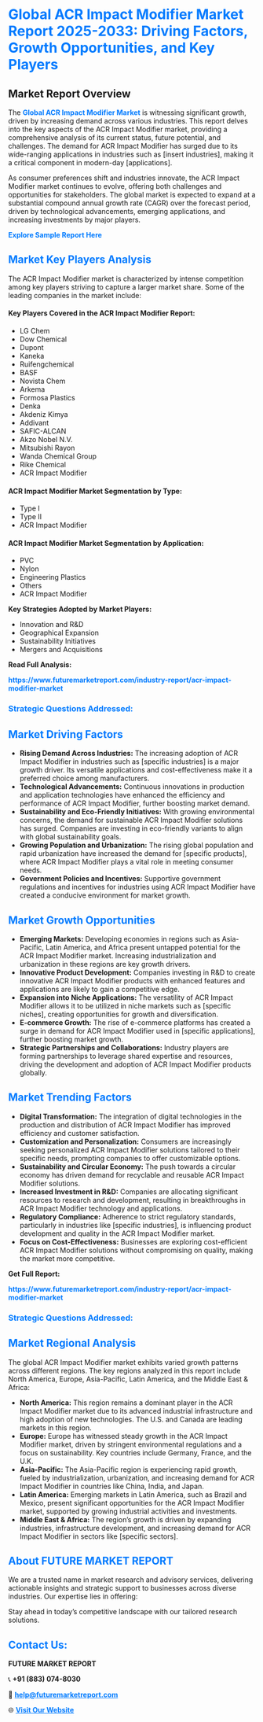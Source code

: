 <h1 style="color: #007BFF;">Global ACR Impact Modifier Market Report 2025-2033: Driving Factors, Growth Opportunities, and Key Players</h1>

<section id="overview">
<h2>Market Report Overview</h2>
<p>The <a href="https://www.futuremarketreport.com/industry-report/acr-impact-modifier-market" style="color: #007BFF; text-decoration: none;"><strong>Global ACR Impact Modifier Market</strong></a> is witnessing significant growth, driven by increasing demand across various industries. This report delves into the key aspects of the ACR Impact Modifier market, providing a comprehensive analysis of its current status, future potential, and challenges. The demand for ACR Impact Modifier has surged due to its wide-ranging applications in industries such as [insert industries], making it a critical component in modern-day [applications].</p>
<p>As consumer preferences shift and industries innovate, the ACR Impact Modifier market continues to evolve, offering both challenges and opportunities for stakeholders. The global market is expected to expand at a substantial compound annual growth rate (CAGR) over the forecast period, driven by technological advancements, emerging applications, and increasing investments by major players.</p>
</section>

<section id="overview">
<p><a href="https://www.futuremarketreport.com/request-sample/reportId=98486" style="color: #007BFF; text-decoration: none;"><strong>Explore Sample Report Here</strong></a></p>
</section>

<section id="key-players">
<h2 style="color: #007BFF;">Market Key Players Analysis</h2>
<p>The ACR Impact Modifier market is characterized by intense competition among key players striving to capture a larger market share. Some of the leading companies in the market include:</p>
<h4>Key Players Covered in the ACR Impact Modifier Report:</h4>
<ul><li>LG Chem</li><li>Dow Chemical</li><li>Dupont</li><li>Kaneka</li><li>Ruifengchemical</li><li>BASF</li><li>Novista Chem</li><li>Arkema</li><li>Formosa Plastics</li><li>Denka</li><li>Akdeniz Kimya</li><li>Addivant</li><li>SAFIC-ALCAN</li><li>Akzo Nobel N.V.</li><li>Mitsubishi Rayon</li><li>Wanda Chemical Group</li><li>Rike Chemical</li><li>ACR Impact Modifier</li></ul>
<h4>ACR Impact Modifier Market Segmentation by Type:</h4>
<ul><li>Type I</li><li>Type II</li><li>ACR Impact Modifier</li></ul>

<h4>ACR Impact Modifier Market Segmentation by Application:</h4>
<ul><li>PVC</li><li>Nylon</li><li>Engineering Plastics</li><li>Others</li><li>ACR Impact Modifier</li></ul>
<p><strong>Key Strategies Adopted by Market Players:</strong></p>
<ul>
<li>Innovation and R&D</li>
<li>Geographical Expansion</li>
<li>Sustainability Initiatives</li>
<li>Mergers and Acquisitions</li>
</ul>
</section>

<section>
<p><strong>Read Full Analysis: </strong></p><a href="https://www.futuremarketreport.com/industry-report/acr-impact-modifier-market" style="color: #007BFF; text-decoration: none;"><strong>https://www.futuremarketreport.com/industry-report/acr-impact-modifier-market</strong></a>
<h3 style="color: #007BFF;">Strategic Questions Addressed:</h3>
</section>

<section id="driving-factors">
<h2 style="color: #007BFF;">Market Driving Factors</h2>
<ul>
<li><strong>Rising Demand Across Industries:</strong> The increasing adoption of ACR Impact Modifier in industries such as [specific industries] is a major growth driver. Its versatile applications and cost-effectiveness make it a preferred choice among manufacturers.</li>
<li><strong>Technological Advancements:</strong> Continuous innovations in production and application technologies have enhanced the efficiency and performance of ACR Impact Modifier, further boosting market demand.</li>
<li><strong>Sustainability and Eco-Friendly Initiatives:</strong> With growing environmental concerns, the demand for sustainable ACR Impact Modifier solutions has surged. Companies are investing in eco-friendly variants to align with global sustainability goals.</li>
<li><strong>Growing Population and Urbanization:</strong> The rising global population and rapid urbanization have increased the demand for [specific products], where ACR Impact Modifier plays a vital role in meeting consumer needs.</li>
<li><strong>Government Policies and Incentives:</strong> Supportive government regulations and incentives for industries using ACR Impact Modifier have created a conducive environment for market growth.</li>
</ul>
</section>

<section id="growth-opportunities">
<h2 style="color: #007BFF;">Market Growth Opportunities</h2>
<ul>
<li><strong>Emerging Markets:</strong> Developing economies in regions such as Asia-Pacific, Latin America, and Africa present untapped potential for the ACR Impact Modifier market. Increasing industrialization and urbanization in these regions are key growth drivers.</li>
<li><strong>Innovative Product Development:</strong> Companies investing in R&D to create innovative ACR Impact Modifier products with enhanced features and applications are likely to gain a competitive edge.</li>
<li><strong>Expansion into Niche Applications:</strong> The versatility of ACR Impact Modifier allows it to be utilized in niche markets such as [specific niches], creating opportunities for growth and diversification.</li>
<li><strong>E-commerce Growth:</strong> The rise of e-commerce platforms has created a surge in demand for ACR Impact Modifier used in [specific applications], further boosting market growth.</li>
<li><strong>Strategic Partnerships and Collaborations:</strong> Industry players are forming partnerships to leverage shared expertise and resources, driving the development and adoption of ACR Impact Modifier products globally.</li>
</ul>
</section>

<section id="trending-factors">
<h2 style="color: #007BFF;">Market Trending Factors</h2>
<ul>
<li><strong>Digital Transformation:</strong> The integration of digital technologies in the production and distribution of ACR Impact Modifier has improved efficiency and customer satisfaction.</li>
<li><strong>Customization and Personalization:</strong> Consumers are increasingly seeking personalized ACR Impact Modifier solutions tailored to their specific needs, prompting companies to offer customizable options.</li>
<li><strong>Sustainability and Circular Economy:</strong> The push towards a circular economy has driven demand for recyclable and reusable ACR Impact Modifier solutions.</li>
<li><strong>Increased Investment in R&D:</strong> Companies are allocating significant resources to research and development, resulting in breakthroughs in ACR Impact Modifier technology and applications.</li>
<li><strong>Regulatory Compliance:</strong> Adherence to strict regulatory standards, particularly in industries like [specific industries], is influencing product development and quality in the ACR Impact Modifier market.</li>
<li><strong>Focus on Cost-Effectiveness:</strong> Businesses are exploring cost-efficient ACR Impact Modifier solutions without compromising on quality, making the market more competitive.</li>
</ul>
</section>

<section>
<p><strong>Get Full Report: </strong></p><a href="https://www.futuremarketreport.com/industry-report/acr-impact-modifier-market" style="color: #007BFF; text-decoration: none;"><strong>https://www.futuremarketreport.com/industry-report/acr-impact-modifier-market</strong></a>
<h3 style="color: #007BFF;">Strategic Questions Addressed:</h3>
</section>


<section id="regional-analysis">
<h2 style="color: #007BFF;">Market Regional Analysis</h2>
<p>The global ACR Impact Modifier market exhibits varied growth patterns across different regions. The key regions analyzed in this report include North America, Europe, Asia-Pacific, Latin America, and the Middle East & Africa:</p>
<ul>
<li><strong>North America:</strong> This region remains a dominant player in the ACR Impact Modifier market due to its advanced industrial infrastructure and high adoption of new technologies. The U.S. and Canada are leading markets in this region.</li>
<li><strong>Europe:</strong> Europe has witnessed steady growth in the ACR Impact Modifier market, driven by stringent environmental regulations and a focus on sustainability. Key countries include Germany, France, and the U.K.</li>
<li><strong>Asia-Pacific:</strong> The Asia-Pacific region is experiencing rapid growth, fueled by industrialization, urbanization, and increasing demand for ACR Impact Modifier in countries like China, India, and Japan.</li>
<li><strong>Latin America:</strong> Emerging markets in Latin America, such as Brazil and Mexico, present significant opportunities for the ACR Impact Modifier market, supported by growing industrial activities and investments.</li>
<li><strong>Middle East & Africa:</strong> The region’s growth is driven by expanding industries, infrastructure development, and increasing demand for ACR Impact Modifier in sectors like [specific sectors].</li>
</ul>
</section>

<footer>
<h2 style="color: #007BFF;">About FUTURE MARKET REPORT</h2>
<p>We are a trusted name in market research and advisory services, delivering actionable insights and strategic support to businesses across diverse industries. Our expertise lies in offering:</p>

<p>Stay ahead in today’s competitive landscape with our tailored research solutions.</p>

<h2 style="color: #007BFF;">Contact Us:</h2>
<p><strong>FUTURE MARKET REPORT</strong></p>
<p>📞 <strong>+91 (883) 074-8030</strong></p>
<p>📧 <strong><a href="mailto:help@futuremarketreport.com" style="color: #007BFF;">help@futuremarketreport.com</a></strong></p>
<p>🌐 <strong><a href="https://www.futuremarketreport.com/" style="color: #007BFF;">Visit Our Website</a></strong></p>
</footer>